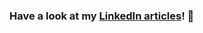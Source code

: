 ### Have a look at my [LinkedIn articles](https://www.linkedin.com/in/kevin-lux/recent-activity/articles/)! 📖
